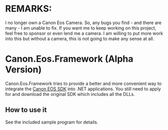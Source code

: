 # REMARKS:

I no longer own a Canon Eos Camera. So, any bugs you find - and there are many - I am unable to fix.
If you want me to keep working on this project, feel free to sponsor or even lend me a camera.
I am willing to put more work into this but without a camera, this is not going to make any sense at all.

# Canon.Eos.Framework (Alpha Version) 

Canon.Eos.Framework tries to provide a better and more convenient way to integrate the [Canon EOS SDK](http://www.didp.canon-europa.com/) into .NET applications.
You still need to apply for and download the original SDK which includes all the DLLs.

## How to use it

See the included sample program for details.
